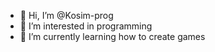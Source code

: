 - 👋 Hi, I’m @Kosim-prog
- 👀 I’m interested in programming
- 🌱 I’m currently learning how to create games


<!---
Kosim-prog/Kosim-prog is a ✨ special ✨ repository because its `README.md` (this file) appears on your GitHub profile.
You can click the Preview link to take a look at your changes.
--->
